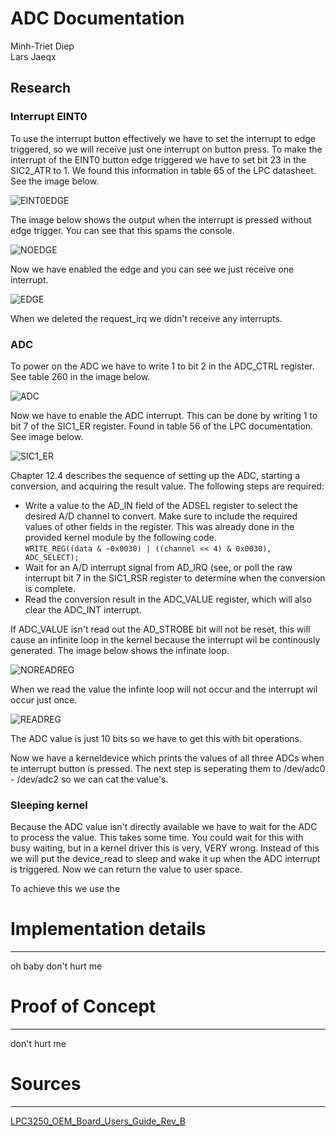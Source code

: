 ADC Documentation
===============================================================================
Minh-Triet Diep  
Lars Jaeqx  

## Research

### Interrupt EINT0
To use the interrupt button effectively we have to set the interrupt to edge triggered, so we will receive just one interrupt on button press. To make the interrupt of the EINT0 button edge triggered we have to set bit 23 in the SIC2_ATR to 1. We found this information in table 65 of the LPC datasheet. See the image below.  
  
![EINT0EDGE](img/SIC2_ATR.PNG)  
  
The image below shows the output when the interrupt is pressed without edge trigger. You can see that this spams the console.  

![NOEDGE](img/NoEdge.PNG)  
  
Now we have enabled the edge and you can see we just receive one interrupt.  
  
![EDGE](img/Edge.PNG)  
  
When we deleted the request_irq we didn't receive any interrupts.  
  
### ADC
To power on the ADC we have to write 1 to bit 2 in the ADC_CTRL register. See table 260 in the image below.  
  
![ADC](img/ADC_CTRL.PNG)  
  
Now we have to enable the ADC interrupt. This can be done by writing 1 to bit 7 of the SIC1_ER register. Found in table 56 of the LPC documentation. See image below.  
  
![SIC1_ER](img/SIC1_ER.PNG)  
  
Chapter 12.4 describes the sequence of setting up the ADC, starting a conversion, and acquiring the result value. The following steps are required:
- Write a value to the AD_IN field of the ADSEL register to select the desired A/D channel to convert. Make sure to include the required values of other fields in the register. This was already done in the provided kernel module by the following code.  
`WRITE_REG((data & ~0x0030) | ((channel << 4) & 0x0030), ADC_SELECT);`
- Wait for an A/D interrupt signal from AD_IRQ (see, or poll the raw interrupt bit 7 in the SIC1_RSR register to determine when the conversion is complete.
- Read the conversion result in the ADC_VALUE register, which will also clear the ADC_INT interrupt.  
  
If ADC_VALUE isn't read out the AD_STROBE bit will not be reset, this will cause an infinite loop in the kernel because the interrupt wil be continously generated. The image below shows the infinate loop.  
  
![NOREADREG](img/NoReadReg.PNG)  

When we read the value the infinte loop will not occur and the interrupt wil occur just once.  
  
![READREG](img/ReadReg.PNG)    
  
The ADC value is just 10 bits so we have to get this with bit operations.
  
Now we have a kerneldevice which prints the values of all three ADCs when te interrupt button is pressed. The next step is seperating them to /dev/adc0 - /dev/adc2 so we can cat the value's.  
  
### Sleeping kernel
Because the ADC value isn't directly available we have to wait for the ADC to process the value. This takes some time. You could wait for this with busy waiting, but in a kernel driver this is very, VERY wrong. Instead of this we will put the device_read to sleep and wake it up when the ADC interrupt is triggered. Now we can return the value to user space.  
  
To achieve this we use the 


# Implementation details
-------------------------------------------------------------------------------
oh baby don't hurt me

# Proof of Concept
-------------------------------------------------------------------------------
don't hurt me
  
# Sources
-------------------------------------------------------------------------------
[LPC3250_OEM_Board_Users_Guide_Rev_B](../LPC3250/LPC3250_OEM_Board_Users_Guide_Rev_B.pdf)  
